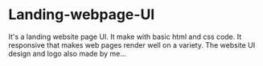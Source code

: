 # Landing-webpage-UI
It's a landing website page UI. It make with basic html and css code. It responsive that makes web pages render well on a variety. The website UI design and logo also made by me… 
